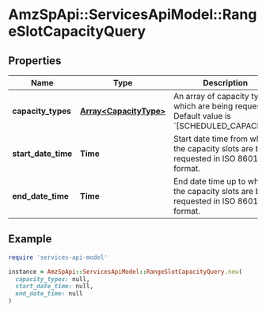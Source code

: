 # AmzSpApi::ServicesApiModel::RangeSlotCapacityQuery

## Properties

| Name | Type | Description | Notes |
| ---- | ---- | ----------- | ----- |
| **capacity_types** | [**Array&lt;CapacityType&gt;**](CapacityType.md) | An array of capacity types which are being requested. Default value is &#x60;[SCHEDULED_CAPACITY]&#x60;. | [optional] |
| **start_date_time** | **Time** | Start date time from which the capacity slots are being requested in ISO 8601 format. |  |
| **end_date_time** | **Time** | End date time up to which the capacity slots are being requested in ISO 8601 format. |  |

## Example

```ruby
require 'services-api-model'

instance = AmzSpApi::ServicesApiModel::RangeSlotCapacityQuery.new(
  capacity_types: null,
  start_date_time: null,
  end_date_time: null
)
```

